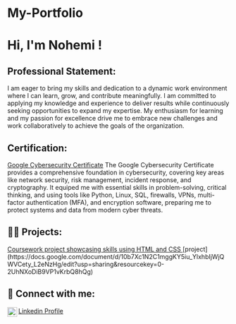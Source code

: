 # My-Portfolio
<h1>Hi, I'm Nohemi !
<h2>Professional Statement:</h2>
  I am eager to bring my skills and dedication to a dynamic work environment where I can learn, grow, and contribute meaningfully. I am committed to applying my knowledge and experience to deliver results while continuously seeking opportunities to expand my expertise. My enthusiasm for learning and my passion for excellence drive me to embrace new challenges and work collaboratively to achieve the goals of the organization.
<h2>Certification:</h2>
<a href="https://coursera.org/share/c9f7437d2cdde9994c40a5a9bf0ffd6b">Google Cybersecurity Certificate</a> 
  The Google Cybersecurity Certificate provides a comprehensive foundation in cybersecurity, covering key areas like network security, risk management, incident response, and cryptography. It equiped me with essential skills in problem-solving, critical thinking, and using tools like Python, Linux, SQL, firewalls, VPNs, multi-factor authentication (MFA), and encryption software, preparing me to protect systems and data from modern cyber threats.
  <h2>👨‍💻 Projects:</h2>
<a href="https://studentweb.kennesaw.edu/~bochoa2/3260/index.html"> Coursework project showcasing skills using HTML and CSS </a>
[project](https://docs.google.com/document/d/10b7Xc1N2C1mggKY5iu_YlxhbIjWjQWVCety_L2eNzHg/edit?usp=sharing&resourcekey=0-2UhNXoDiB9VP1vKrbQ8hQg)


<h2> 🤳 Connect with me:</h2>


[<img align="left" alt="JoshMadakor | LinkedIn" width="22px" src="https://cdn.jsdelivr.net/npm/simple-icons@v3/icons/linkedin.svg" />][linkedin]


[linkedin]: www.linkedin.com/in/brittney-ochoa-1a0134252
<a href="https://www.linkedin.com/in/brittney-ochoa-1a0134252/ ">Linkedin Profile</a> 




